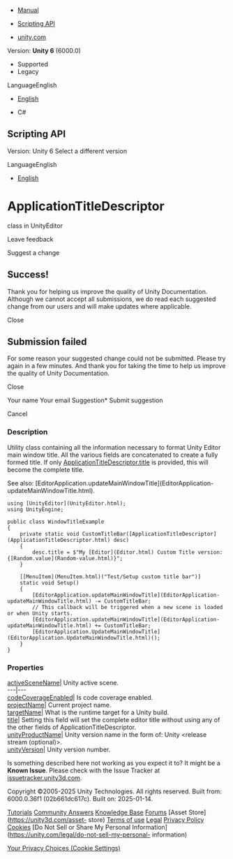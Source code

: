 [ ]()

  * [Manual](../Manual/index.html)
  * [Scripting API](../ScriptReference/index.html)

  * [unity.com](https://unity.com/)

Version: **Unity 6** (6000.0)

  * Supported
  * Legacy

LanguageEnglish

  * [English]()

  * C#

[ ](https://docs.unity3d.com)

## Scripting API

Version: Unity 6 Select a different version

LanguageEnglish

  * [English]()

# ApplicationTitleDescriptor

class in UnityEditor

Leave feedback

Suggest a change

## Success!

Thank you for helping us improve the quality of Unity Documentation. Although
we cannot accept all submissions, we do read each suggested change from our
users and will make updates where applicable.

Close

## Submission failed

For some reason your suggested change could not be submitted. Please <a>try
again</a> in a few minutes. And thank you for taking the time to help us
improve the quality of Unity Documentation.

Close

Your name Your email Suggestion* Submit suggestion

Cancel

[ ]()

### Description

Utility class containing all the information necessary to format Unity Editor
main window title. All the various fields are concatenated to create a fully
formed title. If only
[ApplicationTitleDescriptor.title](ApplicationTitleDescriptor-title.html) is
provided, this will become the complete title.

See also: [EditorApplication.updateMainWindowTitle](EditorApplication-
updateMainWindowTitle.html).

    
    
    using [UnityEditor](UnityEditor.html);
    using UnityEngine;
    
    public class WindowTitleExample
    {
        private static void CustomTitleBar([ApplicationTitleDescriptor](ApplicationTitleDescriptor.html) desc)
        {
            desc.title = $"My [Editor](Editor.html) Custom Title version: {[Random.value](Random-value.html)}";
        }
    
        [[MenuItem](MenuItem.html)("Test/Setup custom title bar")]
        static void Setup()
        {
            [EditorApplication.updateMainWindowTitle](EditorApplication-updateMainWindowTitle.html) -= CustomTitleBar;
            // This callback will be triggered when a new scene is loaded or when Unity starts.
            [EditorApplication.updateMainWindowTitle](EditorApplication-updateMainWindowTitle.html) += CustomTitleBar;
            [EditorApplication.UpdateMainWindowTitle](EditorApplication.UpdateMainWindowTitle.html)();
        }
    }
    

### Properties

[activeSceneName](ApplicationTitleDescriptor-activeSceneName.html)| Unity
active scene.  
---|---  
[codeCoverageEnabled](ApplicationTitleDescriptor-codeCoverageEnabled.html)| Is
code coverage enabled.  
[projectName](ApplicationTitleDescriptor-projectName.html)| Current project
name.  
[targetName](ApplicationTitleDescriptor-targetName.html)| What is the runtime
target for a Unity build.  
[title](ApplicationTitleDescriptor-title.html)| Setting this field will set
the complete editor title without using any of the other fields of
ApplicationTitleDescriptor.  
[unityProductName](ApplicationTitleDescriptor-unityProductName.html)| Unity
version name in the form of: Unity <number> <release stream (optional)>.  
[unityVersion](ApplicationTitleDescriptor-unityVersion.html)| Unity version
number.  
  
Is something described here not working as you expect it to? It might be a
**Known Issue**. Please check with the Issue Tracker at
[issuetracker.unity3d.com](https://issuetracker.unity3d.com).

Copyright ©2005-2025 Unity Technologies. All rights reserved. Built from:
6000.0.36f1 (02b661dc617c). Built on: 2025-01-14.

[Tutorials](https://unity3d.com/learn) [Community
Answers](https://answers.unity3d.com) [Knowledge
Base](https://support.unity3d.com/hc/en-us)
[Forums](https://forum.unity3d.com) [Asset Store](https://unity3d.com/asset-
store) [Terms of use](https://docs.unity3d.com/Manual/TermsOfUse.html)
[Legal](https://unity.com/legal) [Privacy
Policy](https://unity.com/legal/privacy-policy)
[Cookies](https://unity.com/legal/cookie-policy) [Do Not Sell or Share My
Personal Information](https://unity.com/legal/do-not-sell-my-personal-
information)

[Your Privacy Choices (Cookie Settings)](javascript:void\(0\);)

